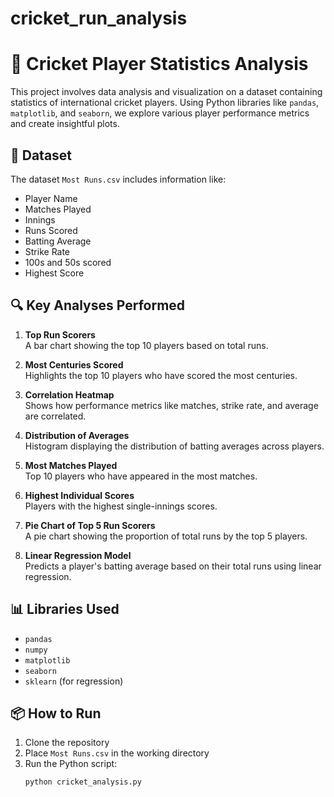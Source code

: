 # cricket_run_analysis
# 🏏 Cricket Player Statistics Analysis

This project involves data analysis and visualization on a dataset containing statistics of international cricket players. Using Python libraries like `pandas`, `matplotlib`, and `seaborn`, we explore various player performance metrics and create insightful plots.

## 📁 Dataset
The dataset `Most Runs.csv` includes information like:
- Player Name
- Matches Played
- Innings
- Runs Scored
- Batting Average
- Strike Rate
- 100s and 50s scored
- Highest Score

## 🔍 Key Analyses Performed

1. **Top Run Scorers**  
   A bar chart showing the top 10 players based on total runs.

2. **Most Centuries Scored**  
   Highlights the top 10 players who have scored the most centuries.

3. **Correlation Heatmap**  
   Shows how performance metrics like matches, strike rate, and average are correlated.

4. **Distribution of Averages**  
   Histogram displaying the distribution of batting averages across players.

5. **Most Matches Played**  
   Top 10 players who have appeared in the most matches.

6. **Highest Individual Scores**  
   Players with the highest single-innings scores.

7. **Pie Chart of Top 5 Run Scorers**  
   A pie chart showing the proportion of total runs by the top 5 players.

8. **Linear Regression Model**  
   Predicts a player's batting average based on their total runs using linear regression.

## 📊 Libraries Used
- `pandas`
- `numpy`
- `matplotlib`
- `seaborn`
- `sklearn` (for regression)

## 📦 How to Run
1. Clone the repository
2. Place `Most Runs.csv` in the working directory
3. Run the Python script:
   ```bash
   python cricket_analysis.py
